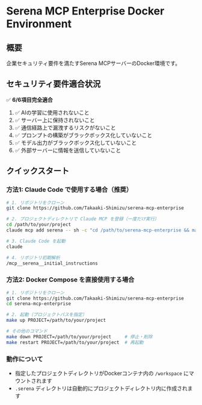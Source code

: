 # Serena MCP Enterprise Docker Environment

## 概要

企業セキュリティ要件を満たすSerena MCPサーバーのDocker環境です。

## セキュリティ要件適合状況

✅ **6/6項目完全適合**

1. ✅ AIの学習に使用されないこと
2. ✅ サーバー上に保持されないこと  
3. ✅ 通信経路上で漏洩するリスクがないこと
4. ✅ プロンプトの構築がブラックボックス化していないこと
5. ✅ モデル出力がブラックボックス化していないこと
6. ✅ 外部サーバーに情報を送信していないこと

## クイックスタート

### 方法1: Claude Code で使用する場合（推奨）

```bash
# 1. リポジトリをクローン
git clone https://github.com/Takaaki-Shimizu/serena-mcp-enterprise

# 2. プロジェクトディレクトリで Claude MCP を登録（一度だけ実行）
cd /path/to/your/project
claude mcp add serena -- sh -c "cd /path/to/serena-mcp-enterprise && make up PROJECT=/path/to/your/project > /dev/null 2>&1 && docker exec -i serena-mcp-enterprise-serena-1 serena-mcp-server --transport stdio --project /workspace"

# 3. Claude Code を起動
claude

# 4. リポジトリ初期解析
/mcp__serena__initial_instructions
```

### 方法2: Docker Compose を直接使用する場合

```bash
# 1. リポジトリをクローン
git clone https://github.com/Takaaki-Shimizu/serena-mcp-enterprise
cd serena-mcp-enterprise

# 2. 起動（プロジェクトパスを指定）
make up PROJECT=/path/to/your/project

# その他のコマンド
make down PROJECT=/path/to/your/project     # 停止・削除
make restart PROJECT=/path/to/your/project  # 再起動
```

### 動作について

- 指定したプロジェクトディレクトリがDockerコンテナ内の `/workspace` にマウントされます
- `.serena` ディレクトリは自動的にプロジェクトディレクトリ内に作成されます